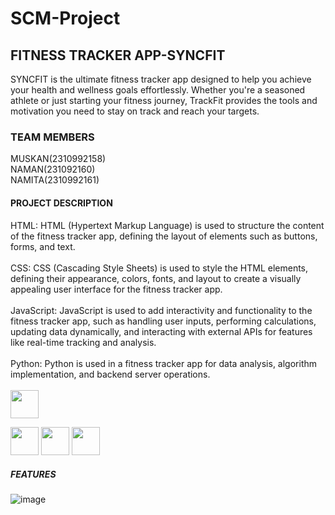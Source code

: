 # SCM-Project
## FITNESS TRACKER APP-SYNCFIT
SYNCFIT is the ultimate fitness tracker app designed to help you achieve your health and wellness goals effortlessly. Whether you're a seasoned athlete or just starting your fitness journey, TrackFit provides the tools and motivation you need to stay on track and reach your targets.

### TEAM MEMBERS
MUSKAN(2310992158)
<br>
NAMAN(231092160)
<br>
NAMITA(2310992161)
<br>

#### PROJECT DESCRIPTION
HTML: HTML (Hypertext Markup Language) is used to structure the content of the fitness tracker app, defining the layout of elements such as buttons, forms, and text.
<br>
<br>
CSS: CSS (Cascading Style Sheets) is used to style the HTML elements, defining their appearance, colors, fonts, and layout to create a visually appealing user interface for the fitness tracker app.
<br>
<br>
JavaScript: JavaScript is used to add interactivity and functionality to the fitness tracker app, such as handling user inputs, performing calculations, updating data dynamically, and interacting with external 
APIs for features like real-time tracking and analysis.
<br>
<br>
Python: Python is used in a fitness tracker app for data analysis, algorithm implementation, and backend server operations.
<br>
<br>
<img src="https://upload.wikimedia.org/wikipedia/commons/6/61/HTML5_logo_and_wordmark.svg" width="45" height="45"/>

<img src="https://billing.flourisense.in/wp-content/uploads/2022/11/css3.png" width="45" height="45"/>

<img src="https://static.javatpoint.com/images/javascript/javascript_logo.png" width="45" height="45"/>

<img src="https://upload.wikimedia.org/wikipedia/commons/thumb/0/0a/Python.svg/1200px-Python.svg.png" width="45" height="45"/>



##### FEATURES


![image](https://github.com/naman0403/SCM-Project/assets/156660444/888e71f6-ddd6-4b7d-be50-501e587fd324)





